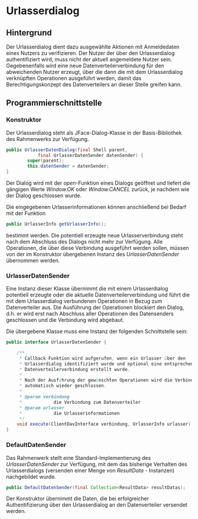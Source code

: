 Urlasserdialog
==============

## Hintergrund

Der Urlasserdialog dient dazu ausgewählte Aktionen mit Anmeldedaten eines Nutzers zu
verifizieren. Der Nutzer der über den Urlasserdialog authentifiziert wird, muss nicht 
der aktuell angemeldete Nutzer sein. Gegebenenfalls wird eine neue Datenverteilerverbindung 
für den abweichenden Nutzer erzeugt, über die dann die mit dem Urlasserdialog verknüpften 
Operationen ausgeführt werden, damit das Berechtigungskonzept des Datenverteilers an
dieser Stelle greifen kann.

## Programmierschnittstelle

### Konstruktor

Der Urlasserdialog steht als JFace-Dialog-Klasse in der Basis-Bibliothek des Rahmenwerks
zur Verfügung.

```java
public UrlasserDatenDialog(final Shell parent,
            final UrlasserDatenSender datenSender) {
        super(parent);
        this.datenSender = datenSender;
}
```

Der Dialog wird mit der *open*-Funktion eines Dialogs geöffnet und liefert die gängigen 
Werte *Window.OK* oder *Window.CANCEL* zurück, je nachdem wie der Dialog geschlossen 
wurde.

Die eingegebenen Urlasserinformationen können anschließend bei Bedarf mit der Funktion

```java
public UrlasserInfo getUrlasserInfo();
```

bestimmt werden. Die potentiell erzeugte neue Urlasserverbindung steht nach dem Abschluss
des Dialogs nicht mehr zur Verfügung. Alle Operationen, die über diese Verbindung ausgeführt
werden sollen, müssen von der im Konstruktor übergebenen Instanz des *UrlasserDatenSender*
übernommen werden.

### UrlasserDatenSender
Eine Instanz dieser Klasse übernimmt die mit einem Urlasserdialog potentiell erzeugte 
oder die aktuelle Datenverteilerverbindung und führt die mit dem Urlasserdialog 
verbundenen Operationen in Bezug zum Datenverteiler aus. Die Ausführung der Operationen
blockiert den Dialog, d.h. er wird erst nach Abschluss aller Operationen des Datensenders 
geschlossen und die Verbindung wird abgebaut.

Die übergebene Klasse muss eine Instanz der folgenden Schnittstelle sein:

```java
public interface UrlasserDatenSender {

    /**
     * Callback-Funktion wird aufgerufen, wenn ein Urlasser über den
     * Urlasserdialog identifiziert wurde und optional eine entsprechende
     * Datenverteilerverbindung erstellt wurde.
     * 
     * Nach der Ausführung der gewünschten Operationen wird die Verbindung
     * automatisch wieder geschlossen.
     * 
     * @param verbindung
     *            die Verbindung zum Datenverteiler
     * @param urlasser
     *            die Urlasserinformationen
     */
    void execute(ClientDavInterface verbindung, UrlasserInfo urlasser);
}
```

### DefaultDatenSender

Das Rahmenwerk stellt eine Standard-Implementierung des *UrlasserDatenSender* zur 
Verfügung, mit dem das bisherige Verhalten des Urlasserdialogs (versenden einer
Menge von *ResultData* - Instanzen) nachgebildet wurde.

```java
public DefaultDatenSender(final Collection<ResultData> resultDatas);
```

Der Konstruktor übernimmt die Daten, die bei erfolgreicher Authentifizierung
über den Urlasserdialog an den Datenverteiler versendet werden.
       